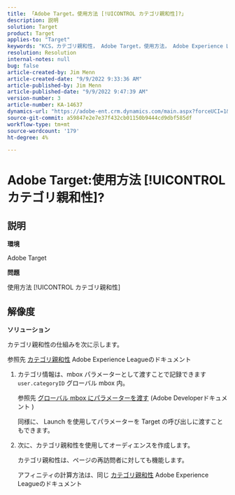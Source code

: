 ```yaml
---
title: 「Adobe Target。使用方法 [!UICONTROL カテゴリ親和性]?」
description: 説明
solution: Target
product: Target
applies-to: "Target"
keywords: "KCS，カテゴリ親和性， Adobe Target，使用方法， Adobe Experience League，グローバル mbox"
resolution: Resolution
internal-notes: null
bug: false
article-created-by: Jim Menn
article-created-date: "9/9/2022 9:33:36 AM"
article-published-by: Jim Menn
article-published-date: "9/9/2022 9:47:39 AM"
version-number: 3
article-number: KA-14637
dynamics-url: "https://adobe-ent.crm.dynamics.com/main.aspx?forceUCI=1&pagetype=entityrecord&etn=knowledgearticle&id=dacf6b79-2230-ed11-9db1-0022480866ad"
source-git-commit: a59847e2e7e37f432cb01150b9444cd9dbf585df
workflow-type: tm+mt
source-wordcount: '179'
ht-degree: 4%

---
```


# Adobe Target:使用方法 [!UICONTROL カテゴリ親和性]?

## 説明


<b>環境</b>

Adobe Target

<b>問題</b>

使用方法 [!UICONTROL カテゴリ親和性]

## 解像度

<b>ソリューション</b>

カテゴリ親和性の仕組みを次に示します。

参照先 [カテゴリ親和性](https://experienceleague.adobe.com/docs/target/using/audiences/visitor-profiles/category-affinity.html?lang=en) Adobe Experience Leagueのドキュメント

1. カテゴリ情報は、mbox パラメーターとして渡すことで記録できます `user.categoryID` グローバル mbox 内。

   参照先 [グローバル mbox にパラメーターを渡す](https://docs.adobe.com/help/en/target/using/implement-target/client-side/mbox-implement/global-mbox/pass-parameters-to-global-mbox.html "クリックしてリンク先を表示：https://docs.adobe.com/help/en/target/using/implement-target/client-side/mbox-implement/global-mbox/pass-parameters-to-global-mbox.html") (Adobe Developerドキュメント )

   同様に、 Launch を使用してパラメーターを Target の呼び出しに渡すこともできます。

1. 次に、カテゴリ親和性を使用してオーディエンスを作成します。

   カテゴリ親和性は、ページの再訪問者に対しても機能します。

   アフィニティの計算方法は、同じ [カテゴリ親和性](https://experienceleague.adobe.com/docs/target/using/audiences/visitor-profiles/category-affinity.html?lang=en) Adobe Experience Leagueのドキュメント
